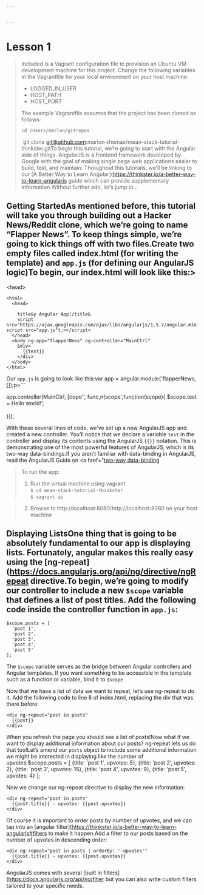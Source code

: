 ```yaml
---


---
```


#   Lesson 1

> Included is a Vagrant configuration file to provision an Ubuntu VM development machine for this project. Change the following variables in the Vagrantfile for your local environment on your host machine:
> 
> -   LOGGED_IN_USER
> -   HOST_PATH
> -   HOST_PORT
> 
> The example Vagrantfile assumes that the project has been cloned as follows:
> 
> `cd /Users/marlon/gitrepos`
> 
> `git clone git@github.com:marlon-thomas/mean-stack-tutorial-thinkster.gitTo begin this tutorial, we’re going to start with the Angular side of things. AngularJS is a frontend framework developed by Google with the goal of making single page web applications easier to build, test, and maintain. Throughout this tutorials, we’ll be linking to our  [A Better Way to Learn Angular](https://thinkster.io/a-better-way-to-learn-angularjs  guide which can provide supplementary information.Without further ado, let’s jump in…

## Getting StartedAs mentioned before, this tutorial will take you through building out a Hacker News/Reddit clone, which we’re going to name “Flapper News”. To keep things simple, we’re going to kick things off with two files.Create two empty files called  index.html  (for writing the template) and  `app.js`  (for defining our AngularJS logic)To begin, our  index.html  will look like this:&gt;
  &lt;head&gt;

```
<html>
  <head>
    
    title&y Angular App!/title&
    script src="https://ajax.googleapis.com/ajax/libs/angularjs/1.5.7/angular.min.js"/script    script src="app.js"t;></script>
  </head>
  <body ng-app="flapperNews" ng-controller="MainCtrl"
    &div>
      {{test}}
    </div>
  </body>
</html>

```

Our  `app.js`  is going to look like this:var app = angular.module('flapperNews, []);p>```

app.controller(MainCtrl, [cope’', func,n(scope′,function(scope){ 
$scope.test = Hello world!’;<br>  
}]);</p>
<p>

With these several lines of code, we’ve set up a new AngularJS app and created a new controller. You’ll notice that we declare a variable  `test`  in the controller and display its contents using the AngularJS  `{{}}`  notation. This is demonstrating one of the most powerful features of AngularJS, which is its two-way data-bindings.If you aren’t familiar with data-binding in AngularJS, read the AngularJS Guide on  <a href="[two-way data-binding](https://docs.angularjs.org/guide/databinding)

> To run the app:
> 
> 1.  Run the virtual machine using vagrant  
>     `$ cd mean-stack-tutorial-thinkster`  
>     `$ vagrant up`

> 2.  Browse to  http://localhost:8080/http://localhost:8080 on your host machine

## Displaying ListsOne thing that is going to be absolutely fundamental to our app is displaying lists. Fortunately, angular makes this really easy using the  [ng-repeat](https://docs.angularjs.org/api/ng/directive/ngRepeat  directive.To begin, we’re going to modify our controller to include a new  `$scope`  variable that defines a list of post titles. Add the following code inside the controller function in  `app.js`:

```
$scope.posts = [
  'post 1',
  'post 2',
  'post 3',
  'post 4',
  'post 5'
];

```

The  `$scope`  variable serves as the bridge between Angular controllers and Angular templates. If you want something to be accessible in the template such as a function or variable, bind it to  `$scope`

Now that we have a list of data we want to repeat, let’s use  ng-repeat  to do it. Add the following code to line 8 of index.html, replacing the div that was there before:

```
<div ng-repeat="post in posts"
  {{post}}
</div>

```

When you refresh the page you should see a list of posts!Now what if we want to display additional information about our posts?  ng-repeat  lets us do that too!Let’s amend our  `posts`  object to include some additional information we might be interested in displaying like the number of upvotes:$scope.posts = [
  {title: 'post 1', upvotes: 5},
  {title: 'post 2', upvotes: 2},
  {title: 'post 3', upvotes: 15},
  {title: 'post 4', upvotes: 9},
  {title: 'post 5', upvotes: 4}
];

Now we change our  ng-repeat  directive to display the new information:

```
<div ng-repeat="post in posts"
  {{post.title}} - upvotes: {{post.upvotes}}
</div>

```

Of course it is important to order posts by number of upvotes, and we can tap into an  [angular filter](https://thinkster.io/a-better-way-to-learn-angularjs#filters  to make it happen.Add a filter to our posts based on the number of upvotes in descending order:

```
<div ng-repeat="post in posts | orderBy: '-upvotes'"
  {{post.title}} - upvotes: {{post.upvotes}}
</div>

```

AngularJS comes with several  [built in filters](https://docs.angularjs.org/api/ng/filter  but you can also write custom filters tailored to your specific needs.
<!--stackedit_data:
eyJoaXN0b3J5IjpbLTEyNTAwODU1MTBdfQ==
-->
